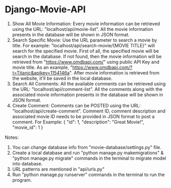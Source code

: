 # Django-Movie-API

1. Show All Movie Information:
Every movie information can be retrieved using the URL: "localhost/api/movie-list". All the movie information presents in the database will be shown in JSON format.
2. Search Specific Movie:
Use the URL parameter to search a movie by title. For example: "localhost/api/search-movie/{MOVIE TITLE}" will search for the specified movie. First of all, the specified movie will be search in the database. If not found, then the movie information will be retrieved from "https://www.omdbapi.com/" using public API Key and movie title. As an example, "https://www.omdbapi.com/?t=Titanic&apikey=1154146a". After movie information is retrieved from the website, it'll be saved in the local database.
3. Search All Comments:
All the available comments can be retrieved using the URL: "localhost/api/comment-list". All the comments along with the associated movie information presents in the database will be shown in JSON format.
4. Create Comment:
Comments can be POSTED using the URL: "localhost/api/create-comment". Comment ID, comment description and associated movie ID needs to be provided in JSON format to post a comment. 
For Example: 
{
  "id": 1,
  "description": "Great Movie!",
  "movie_id": 1 
}

Notes:
1. You can change database info from "movie-database/settings.py" file.
2. Create a local database and run "python manage.py makemigrations" & "python manage.py migrate" commands in the terminal to migrate model into database.
2. URL patterns are mentioned in "api/urls.py"
3. Run "python manage.py runserver" commands in the terminal to run the program.
